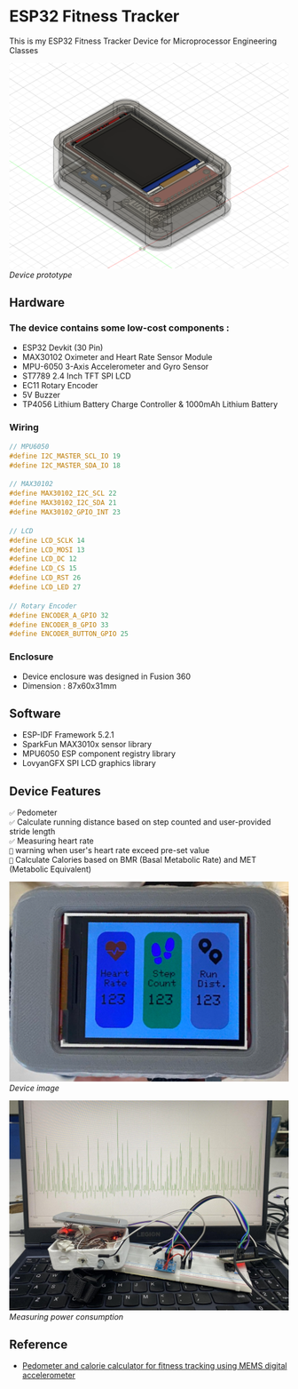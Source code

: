 # ESP32 Fitness Tracker
This is my ESP32 Fitness Tracker Device for Microprocessor Engineering Classes

![Device](assets/Design.png)
*Device prototype*

## Hardware
### The device contains some low-cost components :
* ESP32 Devkit (30 Pin)
* MAX30102 Oximeter and Heart Rate Sensor Module
* MPU-6050 3-Axis Accelerometer and Gyro Sensor
* ST7789 2.4 Inch TFT SPI LCD 
* EC11 Rotary Encoder
* 5V Buzzer
* TP4056 Lithium Battery Charge Controller & 1000mAh Lithium Battery
### Wiring
~~~C
// MPU6050
#define I2C_MASTER_SCL_IO 19
#define I2C_MASTER_SDA_IO 18

// MAX30102
#define MAX30102_I2C_SCL 22  
#define MAX30102_I2C_SDA 21      
#define MAX30102_GPIO_INT 23

// LCD
#define LCD_SCLK 14
#define LCD_MOSI 13
#define LCD_DC 12
#define LCD_CS 15
#define LCD_RST 26
#define LCD_LED 27

// Rotary Encoder 
#define ENCODER_A_GPIO 32
#define ENCODER_B_GPIO 33
#define ENCODER_BUTTON_GPIO 25
~~~
### Enclosure
* Device enclosure was designed in Fusion 360  
* Dimension : 87x60x31mm
## Software
* ESP-IDF Framework 5.2.1
* SparkFun MAX3010x sensor library
* MPU6050 ESP component registry library
* LovyanGFX SPI LCD graphics library
## Device Features
`✅` Pedometer  
`✅` Calculate running distance based on step counted and user-provided stride length  
`✅` Measuring heart rate  
`🔳` warning when user's heart rate exceed pre-set value  
`🔳` Calculate Calories based on BMR (Basal Metabolic Rate) and MET (Metabolic Equivalent)

![Device](assets/device.png)  
*Device image*

![Measuring](assets/measuring.jpg)
*Measuring power consumption*

## Reference

* [Pedometer and calorie calculator for fitness tracking using MEMS digital accelerometer](https://ieeexplore.ieee.org/document/7823237)
